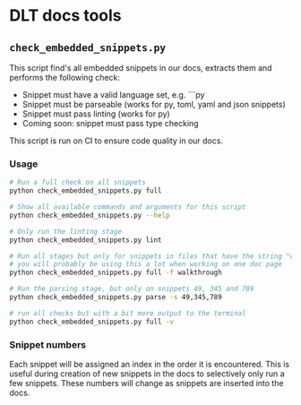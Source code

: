 # DLT docs tools

## `check_embedded_snippets.py`
This script find's all embedded snippets in our docs, extracts them and performs the following check:

* Snippet must have a valid language set, e.g. ```py
* Snippet must be parseable (works for py, toml, yaml and json snippets)
* Snippet must pass linting (works for py)
* Coming soon: snippet must pass type checking

This script is run on CI to ensure code quality in our docs.

### Usage

```sh
# Run a full check on all snippets
python check_embedded_snippets.py full

# Show all available commands and arguments for this script
python check_embedded_snippets.py --help

# Only run the linting stage
python check_embedded_snippets.py lint

# Run all stages but only for snippets in files that have the string "walkthrough" in the filepath
# you will probably be using this a lot when working on one doc page
python check_embedded_snippets.py full -f walkthrough

# Run the parsing stage, but only on snippets 49, 345 and 789
python check_embedded_snippets.py parse -s 49,345,789

# run all checks but with a bit more output to the terminal
python check_embedded_snippets.py full -v
```

### Snippet numbers
Each snippet will be assigned an index in the order it is encountered. This is useful during creation of new snippets in the docs to selectively only run a few snippets. These numbers will change as snippets are inserted into the docs.
